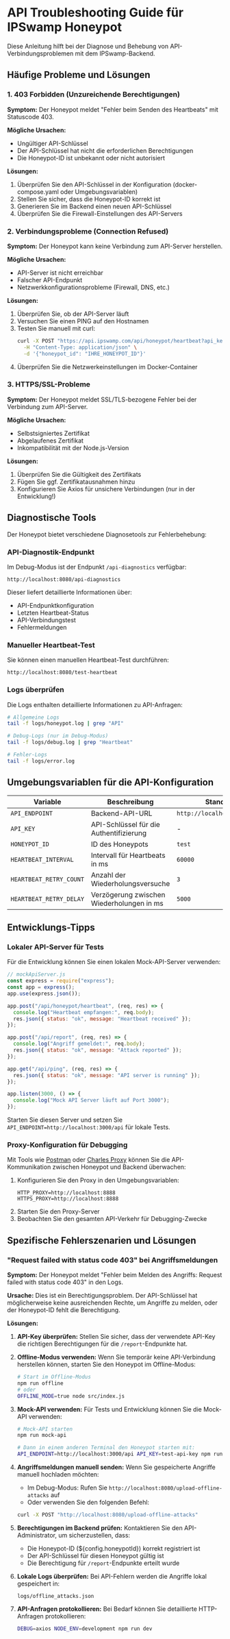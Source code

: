 # API Troubleshooting Guide für IPSwamp Honeypot

Diese Anleitung hilft bei der Diagnose und Behebung von API-Verbindungsproblemen mit dem IPSwamp-Backend.

## Häufige Probleme und Lösungen

### 1. 403 Forbidden (Unzureichende Berechtigungen)

**Symptom:** Der Honeypot meldet "Fehler beim Senden des Heartbeats" mit Statuscode 403.

**Mögliche Ursachen:**

- Ungültiger API-Schlüssel
- Der API-Schlüssel hat nicht die erforderlichen Berechtigungen
- Die Honeypot-ID ist unbekannt oder nicht autorisiert

**Lösungen:**

1. Überprüfen Sie den API-Schlüssel in der Konfiguration (docker-compose.yaml oder Umgebungsvariablen)
2. Stellen Sie sicher, dass die Honeypot-ID korrekt ist
3. Generieren Sie im Backend einen neuen API-Schlüssel
4. Überprüfen Sie die Firewall-Einstellungen des API-Servers

### 2. Verbindungsprobleme (Connection Refused)

**Symptom:** Der Honeypot kann keine Verbindung zum API-Server herstellen.

**Mögliche Ursachen:**

- API-Server ist nicht erreichbar
- Falscher API-Endpunkt
- Netzwerkkonfigurationsprobleme (Firewall, DNS, etc.)

**Lösungen:**

1. Überprüfen Sie, ob der API-Server läuft
2. Versuchen Sie einen PING auf den Hostnamen
3. Testen Sie manuell mit curl:
   ```bash
   curl -X POST "https://api.ipswamp.com/api/honeypot/heartbeat?api_key=IHR_API_KEY" \
     -H "Content-Type: application/json" \
     -d '{"honeypot_id": "IHRE_HONEYPOT_ID"}'
   ```
4. Überprüfen Sie die Netzwerkeinstellungen im Docker-Container

### 3. HTTPS/SSL-Probleme

**Symptom:** Der Honeypot meldet SSL/TLS-bezogene Fehler bei der Verbindung zum API-Server.

**Mögliche Ursachen:**

- Selbstsigniertes Zertifikat
- Abgelaufenes Zertifikat
- Inkompatibilität mit der Node.js-Version

**Lösungen:**

1. Überprüfen Sie die Gültigkeit des Zertifikats
2. Fügen Sie ggf. Zertifikatausnahmen hinzu
3. Konfigurieren Sie Axios für unsichere Verbindungen (nur in der Entwicklung!)

## Diagnostische Tools

Der Honeypot bietet verschiedene Diagnosetools zur Fehlerbehebung:

### API-Diagnostik-Endpunkt

Im Debug-Modus ist der Endpunkt `/api-diagnostics` verfügbar:

```
http://localhost:8080/api-diagnostics
```

Dieser liefert detaillierte Informationen über:

- API-Endpunktkonfiguration
- Letzten Heartbeat-Status
- API-Verbindungstest
- Fehlermeldungen

### Manueller Heartbeat-Test

Sie können einen manuellen Heartbeat-Test durchführen:

```
http://localhost:8080/test-heartbeat
```

### Logs überprüfen

Die Logs enthalten detaillierte Informationen zu API-Anfragen:

```bash
# Allgemeine Logs
tail -f logs/honeypot.log | grep "API"

# Debug-Logs (nur im Debug-Modus)
tail -f logs/debug.log | grep "Heartbeat"

# Fehler-Logs
tail -f logs/error.log
```

## Umgebungsvariablen für die API-Konfiguration

| Variable                | Beschreibung                              | Standard                    |
| ----------------------- | ----------------------------------------- | --------------------------- |
| `API_ENDPOINT`          | Backend-API-URL                           | `http://localhost:3000/api` |
| `API_KEY`               | API-Schlüssel für die Authentifizierung   | -                           |
| `HONEYPOT_ID`           | ID des Honeypots                          | `test`                      |
| `HEARTBEAT_INTERVAL`    | Intervall für Heartbeats in ms            | `60000`                     |
| `HEARTBEAT_RETRY_COUNT` | Anzahl der Wiederholungsversuche          | `3`                         |
| `HEARTBEAT_RETRY_DELAY` | Verzögerung zwischen Wiederholungen in ms | `5000`                      |

## Entwicklungs-Tipps

### Lokaler API-Server für Tests

Für die Entwicklung können Sie einen lokalen Mock-API-Server verwenden:

```javascript
// mockApiServer.js
const express = require("express");
const app = express();
app.use(express.json());

app.post("/api/honeypot/heartbeat", (req, res) => {
  console.log("Heartbeat empfangen:", req.body);
  res.json({ status: "ok", message: "Heartbeat received" });
});

app.post("/api/report", (req, res) => {
  console.log("Angriff gemeldet:", req.body);
  res.json({ status: "ok", message: "Attack reported" });
});

app.get("/api/ping", (req, res) => {
  res.json({ status: "ok", message: "API server is running" });
});

app.listen(3000, () => {
  console.log("Mock API Server läuft auf Port 3000");
});
```

Starten Sie diesen Server und setzen Sie `API_ENDPOINT=http://localhost:3000/api` für lokale Tests.

### Proxy-Konfiguration für Debugging

Mit Tools wie [Postman](https://www.postman.com/) oder [Charles Proxy](https://www.charlesproxy.com/) können Sie die API-Kommunikation zwischen Honeypot und Backend überwachen:

1. Konfigurieren Sie den Proxy in den Umgebungsvariablen:
   ```
   HTTP_PROXY=http://localhost:8888
   HTTPS_PROXY=http://localhost:8888
   ```
2. Starten Sie den Proxy-Server
3. Beobachten Sie den gesamten API-Verkehr für Debugging-Zwecke

## Spezifische Fehlerszenarien und Lösungen

### "Request failed with status code 403" bei Angriffsmeldungen

**Symptom:** Der Honeypot meldet "Fehler beim Melden des Angriffs: Request failed with status code 403" in den Logs.

**Ursache:** Dies ist ein Berechtigungsproblem. Der API-Schlüssel hat möglicherweise keine ausreichenden Rechte, um Angriffe zu melden, oder der Honeypot-ID fehlt die Berechtigung.

**Lösungen:**

1. **API-Key überprüfen:** Stellen Sie sicher, dass der verwendete API-Key die richtigen Berechtigungen für die `/report`-Endpunkte hat.

2. **Offline-Modus verwenden:** Wenn Sie temporär keine API-Verbindung herstellen können, starten Sie den Honeypot im Offline-Modus:

   ```bash
   # Start im Offline-Modus
   npm run offline
   # oder
   OFFLINE_MODE=true node src/index.js
   ```

3. **Mock-API verwenden:** Für Tests und Entwicklung können Sie die Mock-API verwenden:

   ```bash
   # Mock-API starten
   npm run mock-api

   # Dann in einem anderen Terminal den Honeypot starten mit:
   API_ENDPOINT=http://localhost:3000/api API_KEY=test-api-key npm run dev
   ```

4. **Angriffsmeldungen manuell senden:** Wenn Sie gespeicherte Angriffe manuell hochladen möchten:

   - Im Debug-Modus: Rufen Sie `http://localhost:8080/upload-offline-attacks` auf
   - Oder verwenden Sie den folgenden Befehl:

   ```bash
   curl -X POST "http://localhost:8080/upload-offline-attacks"
   ```

5. **Berechtigungen im Backend prüfen:** Kontaktieren Sie den API-Administrator, um sicherzustellen, dass:

   - Die Honeypot-ID (${config.honeypotId}) korrekt registriert ist
   - Der API-Schlüssel für diesen Honeypot gültig ist
   - Die Berechtigung für `/report`-Endpunkte erteilt wurde

6. **Lokale Logs überprüfen:** Bei API-Fehlern werden die Angriffe lokal gespeichert in:

   ```
   logs/offline_attacks.json
   ```

7. **API-Anfragen protokollieren:** Bei Bedarf können Sie detaillierte HTTP-Anfragen protokollieren:
   ```bash
   DEBUG=axios NODE_ENV=development npm run dev
   ```
